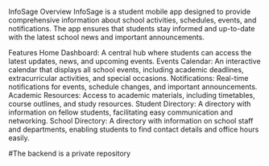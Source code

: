 
InfoSage
Overview
InfoSage is a student mobile app designed to provide comprehensive information about school activities, schedules, events, and notifications. The app ensures that students stay informed and up-to-date with the latest school news and important announcements.

Features
Home Dashboard: A central hub where students can access the latest updates, news, and upcoming events.
Events Calendar: An interactive calendar that displays all school events, including academic deadlines, extracurricular activities, and special occasions.
Notifications: Real-time notifications for events, schedule changes, and important announcements.
Academic Resources: Access to academic materials, including timetables, course outlines, and study resources.
Student Directory: A directory with information on fellow students, facilitating easy communication and networking.
School Directory: A directory with information on school staff and departments, enabling students to find contact details and office hours easily.


#The backend is a private repository

